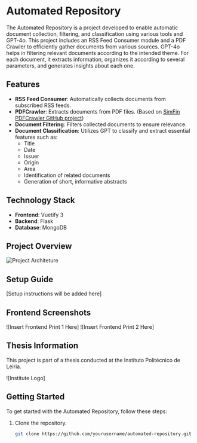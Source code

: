 ﻿# Automated Repository

The Automated Repository is a project developed to enable automatic document collection, filtering, and classification using various tools and GPT-4o. This project includes an RSS Feed Consumer module and a PDF Crawler to efficiently gather documents from various sources. GPT-4o helps in filtering relevant documents according to the intended theme. For each document, it extracts information, organizes it according to several parameters, and generates insights about each one.

## Features

- **RSS Feed Consumer**: Automatically collects documents from subscribed RSS feeds.
- **PDFCrawler**: Extracts documents from PDF files. (Based on [SimFin PDFCrawler GitHub project](https://github.com/SimFin/pdf-crawler/tree/master))
- **Document Filtering**: Filters collected documents to ensure relevance.
- **Document Classification**: Utilizes GPT to classify and extract essential features such as:
  - Title
  - Date
  - Issuer
  - Origin
  - Area
  - Identification of related documents
  - Generation of short, informative abstracts

## Technology Stack

- **Frontend**: Vuetify 3
- **Backend**: Flask
- **Database**: MongoDB

## Project Overview

![Project Architeture](./Images/EsquemaRepoCyberlaw2)

## Setup Guide

[Setup instructions will be added here]

## Frontend Screenshots

![Insert Frontend Print 1 Here]
![Insert Frontend Print 2 Here]

## Thesis Information

This project is part of a thesis conducted at the Instituto Politécnico de Leiria.

![Institute Logo]

## Getting Started

To get started with the Automated Repository, follow these steps:

1. Clone the repository.
   ```sh
   git clone https://github.com/yourusername/automated-repository.git

